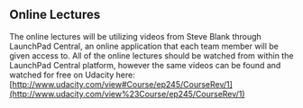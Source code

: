 ## Online Lectures

The online lectures will be utilizing videos from Steve Blank through LaunchPad Central, an online application that each team member will be given access to. All of the online lectures should be watched from within the LaunchPad Central platform, however the same videos can be found and watched for free on Udacity here: [http://www.udacity.com/view#Course/ep245/CourseRev/1](http://www.udacity.com/view%23Course/ep245/CourseRev/1)
